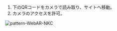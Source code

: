 1. 下のQRコードをカメラで読み取り、サイトへ移動。
2. カメラのアクセスを許可。  
  
![pattern-WebAR-NKC](https://user-images.githubusercontent.com/62140597/174691898-0b7eaeeb-7305-4849-a6d5-82f191de806b.png)
